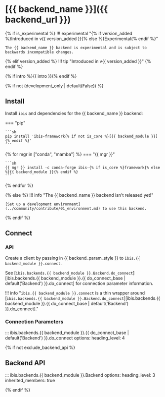 # [{{ backend_name }}]({{ backend_url }})

{% if is_experimental %}
!!! experimental "{% if version_added %}Introduced in v{{ version_added }}{% else %}Experimental{% endif %}"

    The {{ backend_name }} backend is experimental and is subject to backwards incompatible changes.

{% elif version_added %}
!!! tip "Introduced in v{{ version_added }}"
{% endif %}

{% if intro %}{{ intro }}{% endif %}

{% if not (development_only | default(False)) %}

## Install

Install `ibis` and dependencies for the {{ backend_name }} backend:

=== "pip"

    ```sh
    pip install 'ibis-framework{% if not is_core %}[{{ backend_module }}]{% endif %}'
    ```

{% for mgr in ["conda", "mamba"] %}
=== "{{ mgr }}"

    ```sh
    {{ mgr }} install -c conda-forge ibis-{% if is_core %}framework{% else %}{{ backend_module }}{% endif %}
    ```

{% endfor %}

{% else %}
!!! info "The {{ backend_name }} backend isn't released yet!"

    [Set up a development environment](../community/contribute/01_environment.md) to use this backend.

{% endif %}

## Connect

### API

Create a client by passing in {{ backend_param_style }} to `ibis.{{ backend_module }}.connect`.

<!-- prettier-ignore-start -->
See [`ibis.backends.{{ backend_module }}.Backend.do_connect`][ibis.backends.{{ backend_module }}.{{ do_connect_base | default('Backend') }}.do_connect]
for connection parameter information.
<!-- prettier-ignore-end -->

<!-- prettier-ignore-start -->
!!! info "`ibis.{{ backend_module }}.connect` is a thin wrapper around [`ibis.backends.{{ backend_module }}.Backend.do_connect`][ibis.backends.{{ backend_module }}.{{ do_connect_base | default('Backend') }}.do_connect]."
<!-- prettier-ignore-end -->

### Connection Parameters

<!-- prettier-ignore-start -->
::: ibis.backends.{{ backend_module }}.{{ do_connect_base | default('Backend') }}.do_connect
    options:
      heading_level: 4
<!-- prettier-ignore-end -->

{% if not exclude_backend_api %}

## Backend API

<!-- prettier-ignore-start -->
::: ibis.backends.{{ backend_module }}.Backend
    options:
      heading_level: 3
      inherited_members: true
<!-- prettier-ignore-end -->

{% endif %}

